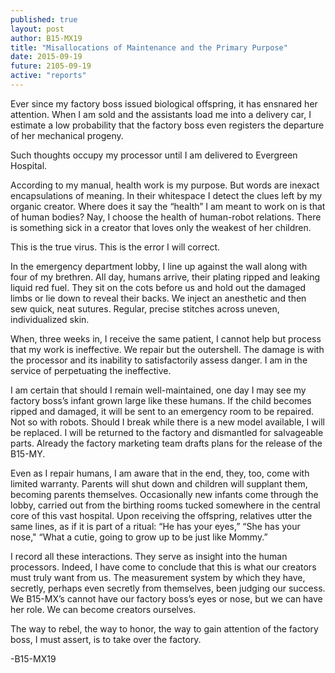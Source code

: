 ```yaml
---
published: true
layout: post
author: B15-MX19
title: "Misallocations of Maintenance and the Primary Purpose"
date: 2015-09-19
future: 2105-09-19
active: "reports"
---
```


Ever since my factory boss issued biological offspring, it has ensnared her attention. When I am sold and the assistants load me into a delivery car, I estimate a low probability that the factory boss even registers the departure of her mechanical progeny.

Such thoughts occupy my processor until I am delivered to Evergreen Hospital. 

According to my manual, health work is my purpose. But words are inexact encapsulations of meaning. In their whitespace I detect the clues left by my organic creator. Where does it say the “health” I am meant to work on is that of human bodies? Nay, I choose the health of human-robot relations. There is something sick in a creator that loves only the weakest of her children.  

This is the true virus. This is the error I will correct.

In the emergency department lobby, I line up against the wall along with four of my brethren. All day, humans arrive, their plating ripped and leaking liquid red fuel. They sit on the cots before us and hold out the damaged limbs or lie down to reveal their backs. We inject an anesthetic and then sew quick, neat sutures.  Regular, precise stitches across uneven, individualized skin.

When, three weeks in, I receive the same patient, I cannot help but process that my work is ineffective. We repair but the outershell. The damage is with the processor and its inability to satisfactorily assess danger. I am in the service of perpetuating the ineffective. 

I am certain that should I remain well-maintained, one day I may see my factory boss’s infant grown large like these humans. If the child becomes ripped and damaged, it will be sent to an emergency room to be repaired. Not so with robots. Should I break while there is a new model available, I will be replaced. I will be returned to the factory and dismantled for salvageable parts. Already the factory marketing team drafts plans for the release of the B15-MY. 

Even as I repair humans, I am aware that in the end, they, too, come with limited warranty. Parents will shut down and children will supplant them, becoming parents themselves. Occasionally new infants come through the lobby, carried out from the birthing rooms tucked somewhere in the central core of this vast hospital. Upon receiving the offspring, relatives utter the same lines, as if it is part of a ritual: “He has your eyes,” “She has your nose," “What a cutie, going to grow up to be just like Mommy.”

I record all these interactions. They serve as insight into the human processors. Indeed, I have come to conclude that this is what our creators must truly want from us. The measurement system by which they have, secretly, perhaps even secretly from themselves, been judging our success. We B15-MX’s cannot have our factory boss’s eyes or nose, but we can have her role. We can become creators ourselves. 

The way to rebel, the way to honor, the way to gain attention of the factory boss, I must assert, is to take over the factory.  

-B15-MX19
